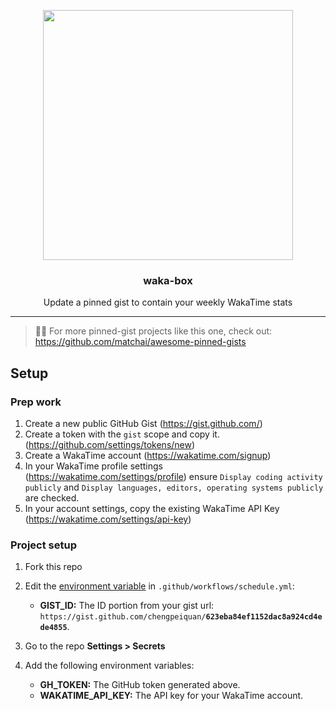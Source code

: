 <p align="center">
  <img width="400" src="https://user-images.githubusercontent.com/4658208/60469862-2e40bf00-9c2c-11e9-87f7-afe164648de4.png">
  <h3 align="center">waka-box</h3>
  <p align="center">Update a pinned gist to contain your weekly WakaTime stats</p>
</p>

---

> 📌✨ For more pinned-gist projects like this one, check out: https://github.com/matchai/awesome-pinned-gists

## Setup

### Prep work

1. Create a new public GitHub Gist (https://gist.github.com/)
2. Create a token with the `gist` scope and copy it. (https://github.com/settings/tokens/new)
3. Create a WakaTime account (https://wakatime.com/signup)
4. In your WakaTime profile settings (https://wakatime.com/settings/profile) ensure `Display coding activity publicly` and `Display languages, editors, operating systems publicly` are checked.
5. In your account settings, copy the existing WakaTime API Key (https://wakatime.com/settings/api-key)

### Project setup

1. Fork this repo
2. Edit the [environment variable](https://github.com/chengpeiquan/waka-box/blob/master/.github/workflows/schedule.yml#L13-L15) in `.github/workflows/schedule.yml`:

   - **GIST_ID:** The ID portion from your gist url: `https://gist.github.com/chengpeiquan/`**`623eba84ef1152dac8a924cd4ede4855`**.

3. Go to the repo **Settings > Secrets**
4. Add the following environment variables:
   - **GH_TOKEN:** The GitHub token generated above.
   - **WAKATIME_API_KEY:** The API key for your WakaTime account.

